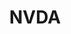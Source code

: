 ---
title: NVDA
logo: nvda.png
projectUrl: https://www.nvaccess.org/
linkText: "https://github.com/nvaccess/nvda"
description: "NVDA (NonVisual Desktop Access) is a free, open source screen reader for Microsoft Windows."
context: "NVDA is developed by NV Access in collaboration with a global community of contributors."
fund: "FOSS Fund #5"
awarded: true
---